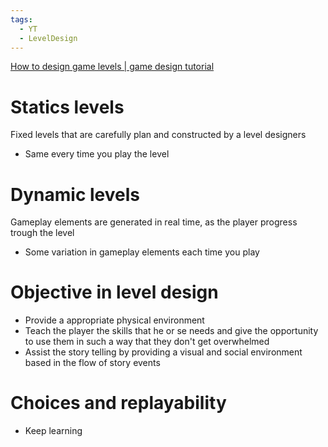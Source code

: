 ```yaml
---
tags:
  - YT
  - LevelDesign
---
```

[How to design game levels | game design tutorial](https://www.youtube.com/watch?v=x7tFHrKfoT8)

# Statics levels
Fixed levels that are carefully plan and constructed by a level designers 

* Same every time you play the level 
# Dynamic levels
Gameplay elements are generated in real time, as the player progress trough the level 

* Some variation in gameplay elements each time you play

# Objective in level design

* Provide a appropriate physical environment 
* Teach the player the skills that he or se needs and give the opportunity to use them in such a way that they don't get overwhelmed
* Assist the story telling by providing a visual and social environment based in the flow of story events 

# Choices and replayability
* Keep learning
